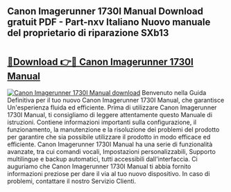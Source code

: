## Canon Imagerunner 1730I Manual Download gratuit PDF - Part-nxv Italiano Nuovo manuale del proprietario di riparazione SXb13

# <h2><a href="http://dfepu95.blite.top/?on=Canon+Imagerunner+1730I+Manual">🔗Download 👉🔴 Canon Imagerunner 1730I Manual</a></h2>

[![Canon Imagerunner 1730I Manual download](https://i.imgur.com/lujVjoI.png)](http://dfepu95.blite.top/?on=Canon+Imagerunner+1730I+Manual)
Benvenuto nella Guida Definitiva per il tuo nuovo Canon Imagerunner 1730I Manual, che garantisce Un'esperienza fluida ed efficiente. Prima di utilizzare Canon Imagerunner 1730I Manual, ti consigliamo di leggere attentamente questo Manuale di istruzioni. Contiene informazioni importanti sulla configurazione, il funzionamento, la manutenzione e la risoluzione dei problemi del prodotto per garantire che sia possibile utilizzare il prodotto in modo efficace ed efficiente. Canon Imagerunner 1730I Manual ha una serie di funzionalità avanzate, tra cui comandi vocali, Impostazioni personalizzabili, Supporto multilingue e backup automatici, tutti accessibili dall'interfaccia. Ci auguriamo che Canon Imagerunner 1730I Manual ti abbia fornito informazioni preziose per dare il via al tuo nuovo dispositivo. In caso di problemi, contattare il nostro Servizio Clienti.
